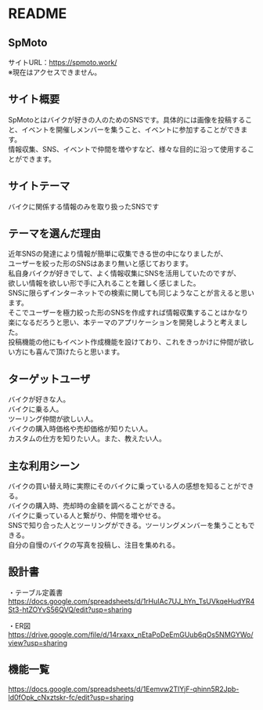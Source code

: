 # README

## SpMoto

サイトURL：https://spmoto.work/  
※現在はアクセスできません。


## サイト概要
SpMotoとはバイクが好きの人のためのSNSです。具体的には画像を投稿すること、イベントを開催しメンバーを集うこと、イベントに参加することができます。  
情報収集、SNS、イベントで仲間を増やすなど、様々な目的に沿って使用することができます。  
## サイトテーマ
バイクに関係する情報のみを取り扱ったSNSです

## テーマを選んだ理由
近年SNSの発達により情報が簡単に収集できる世の中になりましたが、  
ユーザーを絞った形のSNSはあまり無いと感じております。  
私自身バイクが好きでして、よく情報収集にSNSを活用していたのですが、  
欲しい情報を欲しい形で手に入れることを難しく感じました。  
SNSに限らずインターネットでの検索に関しても同じようなことが言えると思います。  
そこでユーザーを極力絞った形のSNSを作成すれば情報収集することはかなり楽になるだろうと思い、本テーマのアプリケーションを開発しようと考えました。  
投稿機能の他にもイベント作成機能を設けており、これをきっかけに仲間が欲しい方にも喜んで頂けたらと思います。  

## ターゲットユーザ
バイクが好きな人。  
バイクに乗る人。  
ツーリング仲間が欲しい人。  
バイクの購入時価格や売却価格が知りたい人。  
カスタムの仕方を知りたい人。また、教えたい人。  




## 主な利用シーン
バイクの買い替え時に実際にそのバイクに乗っている人の感想を知ることができる。  
バイクの購入時、売却時の金額を調べることができる。  
バイクに乗っている人と繋がり、仲間を増やせる。  
SNSで知り合った人とツーリングができる。ツーリングメンバーを集うこともできる。  
自分の自慢のバイクの写真を投稿し、注目を集めれる。  



## 設計書


・テーブル定義書  
https://docs.google.com/spreadsheets/d/1rHuIAc7UJ_hYn_TsUVkqeHudYR4St3-htZOYvS56QVQ/edit?usp=sharing

・ER図  
https://drive.google.com/file/d/14rxaxx_nEtaPoDeEmGUub6qOs5NMGYWo/view?usp=sharing


## 機能一覧
https://docs.google.com/spreadsheets/d/1Eemvw2TlYjF-qhinn5R2Jpb-ld0fOpk_cNxztskr-fc/edit?usp=sharing
